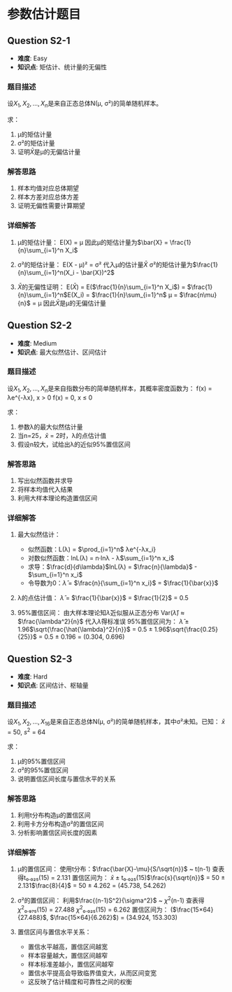# 参数估计题目

## Question S2-1

- **难度**: Easy
- **知识点**: 矩估计、统计量的无偏性

### 题目描述
设$X_1, X_2, ..., X_n$是来自正态总体N(μ, σ²)的简单随机样本。

求：
1. μ的矩估计量
2. σ²的矩估计量
3. 证明$\bar{X}$是μ的无偏估计量

### 解答思路
1. 样本均值对应总体期望
2. 样本方差对应总体方差
3. 证明无偏性需要计算期望

### 详细解答
1) μ的矩估计量：
   E(X) = μ
   因此μ的矩估计量为$\bar{X} = \frac{1}{n}\sum_{i=1}^n X_i$

2) σ²的矩估计量：
   E(X - μ)² = σ²
   代入μ的估计量$\bar{X}$
   σ²的矩估计量为$\frac{1}{n}\sum_{i=1}^n(X_i - \bar{X})^2$

3) $\bar{X}$的无偏性证明：
   E($\bar{X}$) = E($\frac{1}{n}\sum_{i=1}^n X_i$)
   = $\frac{1}{n}\sum_{i=1}^n$E(X_i)
   = $\frac{1}{n}\sum_{i=1}^n$ μ
   = $\frac{n\mu}{n}$ = μ
   因此$\bar{X}$是μ的无偏估计量

## Question S2-2

- **难度**: Medium
- **知识点**: 最大似然估计、区间估计

### 题目描述
设$X_1, X_2, ..., X_n$是来自指数分布的简单随机样本，其概率密度函数为：
f(x) = λe^{-λx}, x > 0
f(x) = 0, x ≤ 0

求：
1. 参数λ的最大似然估计量
2. 当n=25，$\bar{x}$ = 2时，λ的点估计值
3. 假设n较大，试给出λ的近似95%置信区间

### 解答思路
1. 写出似然函数并求导
2. 将样本均值代入结果
3. 利用大样本理论构造置信区间

### 详细解答
1) 最大似然估计：
   - 似然函数：L(λ) = $\prod_{i=1}^n$ λe^{-λx_i}
   - 对数似然函数：lnL(λ) = n·lnλ - λ$\sum_{i=1}^n x_i$
   - 求导：$\frac{d}{d\lambda}$lnL(λ) = $\frac{n}{\lambda}$ - $\sum_{i=1}^n x_i$
   - 令导数为0：$\hat{\lambda}$ = $\frac{n}{\sum_{i=1}^n x_i}$ = $\frac{1}{\bar{x}}$

2) λ的点估计值：
   $\hat{\lambda}$ = $\frac{1}{\bar{x}}$ = $\frac{1}{2}$ = 0.5

3) 95%置信区间：
   由大样本理论知$\hat{\lambda}$近似服从正态分布
   Var($\hat{\lambda}$) ≈ $\frac{\lambda^2}{n}$
   代入$\hat{\lambda}$得标准误
   95%置信区间为：
   $\hat{\lambda}$ ± 1.96$\sqrt{\frac{\hat{\lambda}^2}{n}}$
   = 0.5 ± 1.96$\sqrt{\frac{0.25}{25}}$
   = 0.5 ± 0.196
   = (0.304, 0.696)

## Question S2-3

- **难度**: Hard
- **知识点**: 区间估计、枢轴量

### 题目描述
设$X_1, X_2, ..., X_{16}$是来自正态总体N(μ, σ²)的简单随机样本，其中σ²未知。已知：
$\bar{x}$ = 50, $s^2$ = 64

求：
1. μ的95%置信区间
2. σ²的95%置信区间
3. 说明置信区间长度与置信水平的关系

### 解答思路
1. 利用t分布构造μ的置信区间
2. 利用卡方分布构造σ²的置信区间
3. 分析影响置信区间长度的因素

### 详细解答
1) μ的置信区间：
   使用t分布：$\frac{\bar{X}-\mu}{S/\sqrt{n}}$ ~ t(n-1)
   查表得t₀.₀₂₅(15) = 2.131
   置信区间为：
   $\bar{x}$ ± t₀.₀₂₅(15)$\frac{s}{\sqrt{n}}$
   = 50 ± 2.131$\frac{8}{4}$
   = 50 ± 4.262
   = (45.738, 54.262)

2) σ²的置信区间：
   利用$\frac{(n-1)S^2}{\sigma^2}$ ~ $\chi^2$(n-1)
   查表得$\chi^2₀.₉₇₅$(15) = 27.488
   $\chi^2₀.₀₂₅$(15) = 6.262
   置信区间为：
   ($\frac{15×64}{27.488}$, $\frac{15×64}{6.262}$)
   = (34.924, 153.303)

3) 置信区间与置信水平关系：
   - 置信水平越高，置信区间越宽
   - 样本容量越大，置信区间越窄
   - 样本标准差越小，置信区间越窄
   - 置信水平提高会导致临界值变大，从而区间变宽
   - 这反映了估计精度和可靠性之间的权衡
